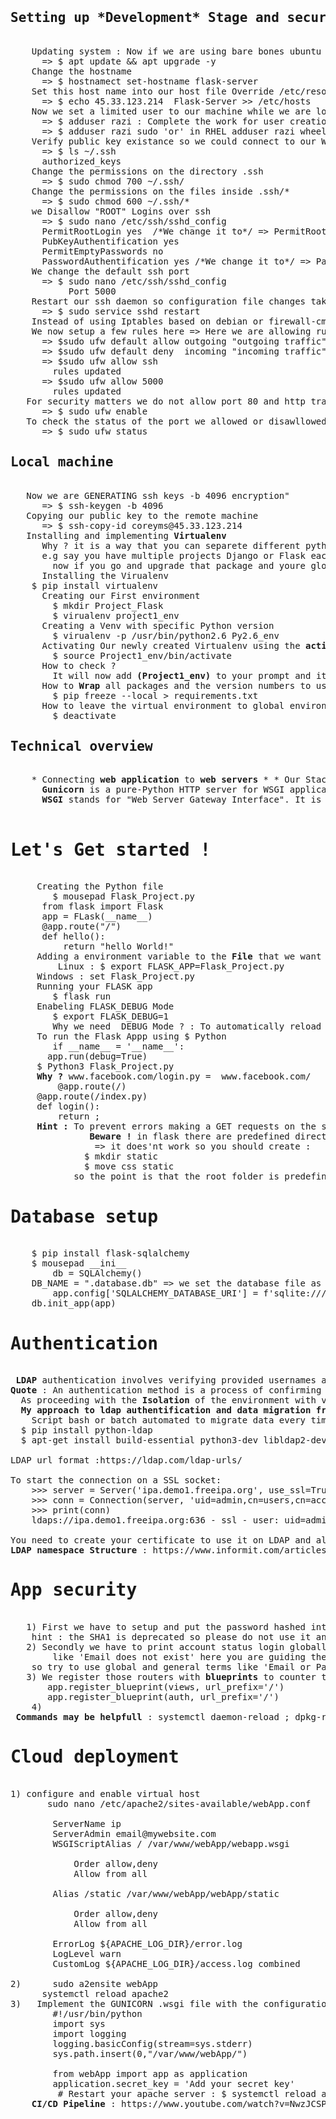 <html>
<body>

<pre>
<h2>Setting up *Development* Stage and security essentials on remote/local machine</h2>
    Updating system : Now if we are using bare bones ubuntu server we need to do couple of things to do the setup first so Like updating the kernel ect ..
      => $ apt update && apt upgrade -y
    Change the hostname
      => $ hostnamect set-hostname flask-server
    Set this host name into our host file Override /etc/resolv.conf dns file
      => $ echo 45.33.123.214  Flask-Server >> /etc/hosts
    Now we set a limited user to our machine while we are logged into root	
      => $ adduser razi : Complete the work for user creation.
      => $ adduser razi sudo 'or' in RHEL adduser razi wheel 'or' useradd -aG razi wheel	
    Verify public key existance so we could connect to our Web server.
      => $ ls ~/.ssh
	  authorized_keys
    Change the permissions on the directory .ssh
      => $ sudo chmod 700 ~/.ssh/
    Change the permissions on the files inside .ssh/*
      => $ sudo chmod 600 ~/.ssh/*
    we Disallow "ROOT" Logins over ssh
      => $ sudo nano /etc/ssh/sshd_config
	  PermitRootLogin yes  /*We change it to*/ => PermitRootLogin No
	  PubKeyAuthentification yes
	  PermitEmptyPasswords no
	  PasswordAuthentification yes /*We change it to*/ => PasswordAuthentification no : the raison behind this is sometimes Malicious movers could try to        	   <b>brute force passwords</b> but if we have the ssh keys we dont need to login to our system with a password.
    We change the default ssh port
      => $ sudo nano /etc/ssh/sshd_config
      	   Port 5000
    Restart our ssh daemon so configuration file changes take place.
      => $ sudo service sshd restart 
    Instead of using Iptables based on debian or firewall-cmd based on fedora we are going to install <b>ufw</b> the easiest way to <b>manage</b> our firewall       rules.
    We now setup a few rules here => Here we are allowing rules for certain ports
      => $sudo ufw default allow outgoing "outgoing traffic"
      => $sudo ufw default deny  incoming "incoming traffic"
      => $sudo ufw allow ssh
		rules updated
      => $sudo ufw allow 5000
		rules updated
   For security matters we do not allow port 80 and http traffic yet until we are sure everything is working the way that we wanted to.
      => $ sudo ufw enable 
   To check the status of the port we allowed or disawllowed
      => $ sudo ufw status 
<h2>Local machine</h2>
   Now we are GENERATING ssh keys -b 4096 encryption"
      => $ ssh-keygen -b 4096
   Copying our public key to the remote machine
      => $ ssh-copy-id coreyms@45.33.123.214
   Installing and implementing <b>Virtualenv</b>
      Why ? it is a way that you can separete different python environments for different projects 
      e.g say you have multiple projects Django or Flask each one of these projects may be using a different version of Django or different version of Flask 
        now if you go and upgrade that package and youre global size packages then it could brake a couple of your websites it would be <b>better</b> if the 	     projects had an <b>isolated</b> environment where they had only the <b>Dependencies</b> and the <b>Packages</b> that they need and the specific                 versions that they needed
      Installing the Virualenv
	$ pip install virtualenv
      Creating our First environment
        $ mkdir Project_Flask
        $ virualenv project1_env
      Creating a Venv with specific Python version
        $ virualenv -p /usr/bin/python2.6 Py2.6_env
      Activating Our newly created Virtualenv using the <b>activate</b> binary from source function
        $ source Project1_env/bin/activate
      How to check ?
        It will now add <b>(Project1_env)</b> to your prompt and it is the only indicator that we are in the Virtual environment
      How to <b>Wrap</b> all packages and the version numbers to use in another project to a text file
      	$ pip freeze --local > requirements.txt
      How to leave the virtual environment to global environment
      	$ deactivate
<h2>Technical overview</h2>
    * Connecting <b>web application</b> to <b>web servers</b> * * Our Stack we are going to use are NGINX & GUNICORN WSGI *
      <b>Gunicorn</b> is a pure-Python HTTP server for WSGI applications. It allows you to run any Python application concurrently by running multiple Python             rocesses within a single dyno. It provides a perfect balance of performance, flexibility, and configuration simplicity
      <b>WSGI</b> stands for "Web Server Gateway Interface". It is used to forward requests from a web server (such as Apache or NGINX) to a backend Python web application or framework. From there, responses are then passed back to the webserver to reply to the requestor

<h1>Let's Get started !</h1>
     Creating the Python file
        $ mousepad Flask_Project.py
	  from flask import Flask
	  app = FLask(__name__)
	  @app.route("/")
	  def hello():
	      return "hello World!"
     Adding a environment variable to the <b>File</b> that we want to be our flask application
         Linux : $ export FLASK_APP=Flask_Project.py
	 Windows : set Flask_Project.py
     Running your FLASK app
        $ flask run
     Enabeling FLASK_DEBUG Mode
        $ export FLASK_DEBUG=1
        Why we need  DEBUG Mode ? : To automatically reload our project without restarting the web server
     To run the Flask Appp using $ Python
     	if __name__ = '__name__':
 	   app.run(debug=True)
	 $ Python3 Flask_Project.py
     <b>Why ?</b> www.facebook.com/login.py =  www.facebook.com/ 
         @app.route(/)
	 @app.route(/index.py)
	 def login():
	     return <Content>;
     <b>Hint : </b>To prevent errors making a GET requests on the server racine "/" while using <b>render_template</b> module you should create a directory 		called <b>templates</b> and put all your html format into it.  
     	       <b>Beware !</b> in flask there are predefined directories (Statically defined) that searches into it for example 
	           <link rel="stylesheet" href="<b>css/style.css</b>"> => it does'nt work so you should create :
		      $ mkdir static
		      $ move css static
		    so the point is that the root folder is predefined / => static , templates (render_template) ect ...
<h1>Database setup</h1>
    $ pip install flask-sqlalchemy
    $ mousepad __ini__
    	db = SQLAlchemy()
	DB_NAME = ".database.db" => we set the database file as a hidden file we add "."
    	app.config['SQLALCHEMY_DATABASE_URI'] = f'sqlite:///{DB_NAME}'
   	db.init_app(app)
<h1>Authentication</h1>
 <b>LDAP</b> authentication involves verifying provided usernames and passwords by connecting with a directory service that uses  the LDAP protocol. Some directory-servers that use LDAP in this manner are OpenLDAP, MS Active Directory, and OpenDJ.
<b>Quote</b> : An authentication method is a process of confirming an identity.
  As proceeding with the <b>Isolation</b> of the environment with virtualenv now we are going to install the <b>LDAP3</b> 
  <b>My approach to ldap authentification and data migration from sql database to LDAP ldif</b>
  	Script bash or batch automated to migrate data every time sql query triggered via lambda function
  $ pip install python-ldap
  $ apt-get install build-essential python3-dev libldap2-dev libsasl2-dev slapd ldap-utils tox lcov valgrind

LDAP url format :https://ldap.com/ldap-urls/

To start the connection on a SSL socket:
	>>> server = Server('ipa.demo1.freeipa.org', use_ssl=True, get_info=ALL)
	>>> conn = Connection(server, 'uid=admin,cn=users,cn=accounts,dc=demo1,dc=freeipa,dc=org', 'Secret123', auto_bind=True)
	>>> print(conn)
	ldaps://ipa.demo1.freeipa.org:636 - ssl - user: uid=admin,cn=users,cn=accounts,dc=demo1,dc=freeipa,dc=org - bound - open - <local: 192.168.1.101:51438 - remote: 209.132.178.99:636> - tls not started - listening - SyncStrategy - internal decoder

You need to create your certificate to use it on LDAP and all other protocols likes SSL
<b>LDAP namespace Structure</b> : https://www.informit.com/articles/article.aspx?p=101405&seqNum=7
<h1>App security</h1>
   1) First we have to setup and put the password hashed into our database 
 	hint : the SHA1 is deprecated so please do not use it anymore since 2004 computers could break into those hashes
   2) Secondly we have to print account status login globally f.e if e-mail isnt into the database please do not print an error 
        like 'Email does not exist' here you are guiding the hacker and checking if the email exists into your database or no
	so try to use global and general terms like 'Email or Password incorrect'.
   3) We register those routers with <b>blueprints</b> to counter traversal and make no prefixes all from root route
       app.register_blueprint(views, url_prefix='/')
       app.register_blueprint(auth, url_prefix='/')
    4) 
 <b>Commands may be helpfull</b> : systemctl daemon-reload ; dpkg-reconfigure slapd <= in case forgotten password
<h1>Cloud deployment</h1>
1) configure and enable virtual host
       sudo nano /etc/apache2/sites-available/webApp.conf
	<VirtualHost *:80>
		ServerName ip
		ServerAdmin email@mywebsite.com
		WSGIScriptAlias / /var/www/webApp/webapp.wsgi
		<Directory /var/www/webApp/webApp/>
			Order allow,deny
			Allow from all
		</Directory>
		Alias /static /var/www/webApp/webApp/static
		<Directory /var/www/webApp/webApp/static/>
			Order allow,deny
			Allow from all
		</Directory>
		ErrorLog ${APACHE_LOG_DIR}/error.log
		LogLevel warn
		CustomLog ${APACHE_LOG_DIR}/access.log combined
	</VirtualHost>
2)      sudo a2ensite webApp 
	  systemctl reload apache2
3)   Implement the GUNICORN .wsgi file with the configuration
	    #!/usr/bin/python
		import sys
		import logging
		logging.basicConfig(stream=sys.stderr)
		sys.path.insert(0,"/var/www/webApp/")

		from webApp import app as application
		application.secret_key = 'Add your secret key'
	     # Restart your apache server : $ systemctl reload apache2
    <b>CI/CD Pipeline</b> : https://www.youtube.com/watch?v=NwzJCSPSPZs&ab_channel=BlockExplorer
</pre>	
</body>
</html>
